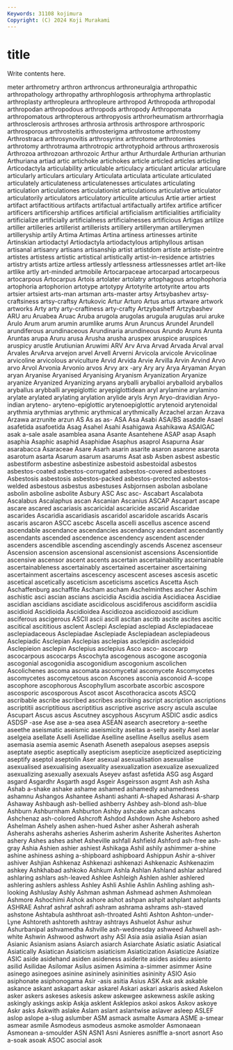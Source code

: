 ```yaml
---
Keywords: 31108 kojimura
Copyright: (C) 2024 Koji Murakami
---
```


# title

Write contents here.



meter arthrometry arthron arthroncus arthroneuralgia arthropathic arthropathology arthropathy
arthrophlogosis arthrophyma arthroplastic arthroplasty arthropleura arthropleure arthropod Arthropoda arthropodal arthropodan
arthropodous arthropods arthropody Arthropomata arthropomatous arthropterous arthropyosis arthrorheumatism arthrorrhagia arthrosclerosis
arthroses arthrosia arthrosis arthrospore arthrosporic arthrosporous arthrosteitis arthrosterigma arthrostome arthrostomy
Arthrostraca arthrosynovitis arthrosyrinx arthrotome arthrotomies arthrotomy arthrotrauma arthrotropic arthrotyphoid arthrous
arthroxerosis Arthrozoa arthrozoan arthrozoic Arthur arthur Arthurdale Arthurian arthurian Arthuriana
artiad artic artichoke artichokes article articled articles articling Articodactyla articulability
articulable articulacy articulant articular articulare articularly articulars articulary Articulata articulata
articulate articulated articulately articulateness articulatenesses articulates articulating articulation articulationes articulationist
articulations articulative articulator articulatorily articulators articulatory articulite articulus Artie artier
artiest artifact artifactitious artifacts artifactual artifactually artifex artifice artificer artificers
artificership artifices artificial artificialism artificialities artificiality artificialize artificially artificialness artificialnesses
artificious Artigas artilize artiller artilleries artillerist artillerists artillery artilleryman artillerymen
artilleryship artily Artima Artimas Artina artiness artinesses artinite Artinskian artiodactyl
Artiodactyla artiodactylous artiphyllous artisan artisanal artisanry artisans artisanship artist artistdom
artiste artiste-peintre artistes artistess artistic artistical artistically artist-in-residence artistries artistry
artists artize artless artlessly artlessness artlessnesses artlet art-like artlike artly
art-minded artmobile Artocarpaceae artocarpad artocarpeous artocarpous Artocarpus Artois artolater artolatry
artophagous artophophoria artophoria artophorion artotype artotypy Artotyrite artotyrite artou arts
artsier artsiest arts-man artsman arts-master artsy Artsybashev artsy-craftsiness artsy-craftsy Artukovic
Artur Arturo Artus artus artware artwork artworks Arty arty arty-craftiness
arty-crafty Artzybasheff Artzybashev ARU aru Aruabea Aruac Aruba arugola arugolas
arugula arugulas arui aruke Arulo Arum arum arumin arumlike arums
Arun Aruncus Arundel Arundell arundiferous arundinaceous Arundinaria arundineous Arundo Aruns
Arunta Aruntas arupa Aruru arusa Arusha arusha aruspex aruspice aruspices
aruspicy arustle Arutiunian Aruwimi ARV Arv Arva Arvad Arvada Arval
arval Arvales ArvArva arvejon arvel Arvell Arverni Arvicola arvicole Arvicolinae
arvicoline arvicolous arviculture Arvid Arvida Arvie Arvilla Arvin Arvind Arvo
arvo Arvol Arvonia Arvonio arvos Arvy arx -ary Ary ary
Arya Aryaman Aryan aryan Aryanise Aryanised Aryanising Aryanism Aryanization Aryanize
aryanize Aryanized Aryanizing aryans aryballi aryballoi aryballoid aryballos aryballus arybballi
aryepiglottic aryepiglottidean aryl arylamine arylamino arylate arylated arylating arylation arylide
aryls Aryn Aryo-dravidian Aryo-indian aryteno- aryteno-epiglottic arytenoepiglottic arytenoid arytenoidal arythmia
arythmias arythmic arythmical arythmically Arzachel arzan Arzava Arzawa arzrunite arzun
AS As as as- ASA Asa Asabi ASA/BS asaddle Asael
asafetida asafoetida Asag Asahel Asahi Asahigawa Asahikawa ASAIGAC asak a-sale
asale asamblea asana Asante Asantehene ASAP asap Asaph asaphia Asaphic
asaphid Asaphidae Asaphus asaprol Asapurna Asar asarabacca Asaraceae Asare Asarh
asarin asarite asaron asarone asarota asarotum asarta Asarum asarum asarums
Asat asb Asben asbest asbestic asbestiform asbestine asbestinize asbestoid asbestoidal
asbestos asbestos-coated asbestos-corrugated asbestos-covered asbestoses Asbestosis asbestosis asbestos-packed asbestos-protected asbestos-welded
asbestous asbestus asbestuses Asbjornsen asbolan asbolane asbolin asboline asbolite Asbury
ASC Asc asc- Ascabart Ascalabota Ascalabus Ascalaphus ascan Ascanian Ascanius
ASCAP Ascapart ascape ascare ascared ascariasis ascaricidal ascaricide ascarid Ascaridae
ascarides Ascaridia ascaridiasis ascaridol ascaridole ascarids Ascaris ascaris ascaron ASCC
ascebc Ascella ascelli ascellus ascence ascend ascendable ascendance ascendancies ascendancy
ascendant ascendantly ascendants ascended ascendence ascendency ascendent ascender ascenders ascendible
ascending ascendingly ascends Ascenez ascenseur Ascension ascension ascensional ascensionist ascensions
Ascensiontide ascensive ascensor ascent ascents ascertain ascertainability ascertainable ascertainableness ascertainably
ascertained ascertainer ascertaining ascertainment ascertains ascescency ascescent asceses ascesis ascetic
ascetical ascetically asceticism asceticisms ascetics Ascetta Asch Aschaffenburg aschaffite Ascham
ascham Aschelminthes ascher Aschim aschistic asci ascian ascians ascicidia Ascidia
ascidia Ascidiacea Ascidiae ascidian ascidians ascidiate ascidicolous ascidiferous ascidiform ascidiia
ascidioid Ascidioida Ascidioidea Ascidiozoa ascidiozooid ascidium asciferous ascigerous ASCII ascii
ascill ascitan ascitb ascite ascites ascitic ascitical ascititious asclent Asclepi
Asclepiad asclepiad Asclepiadaceae asclepiadaceous Asclepiadae Asclepiade Asclepiadean asclepiadeous Asclepiadic Asclepian
Asclepias asclepias asclepidin asclepidoid Asclepieion asclepin Asclepius asclepius Asco asco-
ascocarp ascocarpous ascocarps Ascochyta ascogenous ascogone ascogonia ascogonial ascogonidia ascogonidium
ascogonium ascolichen Ascolichenes ascoma ascomata ascomycetal ascomycete Ascomycetes ascomycetes ascomycetous
ascon Ascones asconia asconoid A-scope ascophore ascophorous Ascophyllum ascorbate ascorbic
ascospore ascosporic ascosporous Ascot ascot Ascothoracica ascots ASCQ ascribable ascribe
ascribed ascribes ascribing ascript ascription ascriptions ascriptitii ascriptitious ascriptitius ascriptive
ascrive ascry ascula asculae Ascupart Ascus ascus Ascutney ascyphous Ascyrum
ASDIC asdic asdics ASDSP -ase Ase ase a-sea asea ASEAN
asearch asecretory a-seethe aseethe aseismatic aseismic aseismicity aseitas a-seity aseity
Asel aselar aselgeia asellate Aselli Asellidae Aselline aselline Asellus asellus
asem asemasia asemia asemic Asenath Aseneth asepalous asepses asepsis aseptate
aseptic aseptically asepticism asepticize asepticized asepticizing aseptify aseptol aseptolin Aser
asexual asexualisation asexualise asexualised asexualising asexuality asexualization asexualize asexualized asexualizing
asexually asexuals Aseyev asfast asfetida ASG asg Asgard asgard Asgardhr
Asgarth asgd Asgeir Asgeirsson asgmt Ash ash Asha Ashab a-shake
ashake ashame ashamed ashamedly ashamedness ashamnu Ashangos Ashantee Ashanti ashanti
A-shaped Asharasi A-sharp Ashaway Ashbaugh ash-bellied ashberry Ashbey ash-blond ash-blue
Ashburn Ashburnham Ashburton Ashby ashcake ashcan ashcans Ashchenaz ash-colored Ashcroft
Ashdod Ashdown Ashe Asheboro ashed Ashelman Ashely ashen ashen-hued Asher
asher Asherah asherah Asherahs asherahs asheries Asherim asherim Asherite Asherites
Asherton ashery Ashes ashes ashet Asheville ashfall Ashfield Ashford ash-free
ash-gray Ashia Ashien ashier ashiest Ashikaga Ashil ashily ashimmer a-shine
ashine ashiness ashing a-shipboard ashipboard Ashippun Ashir a-shiver ashiver Ashjian
Ashkenaz Ashkenazi ashkenazi Ashkenazic Ashkenazim ashkey Ashkhabad ashkoko Ashkum Ashla
Ashlan Ashland ashlar ashlared ashlaring ashlars ash-leaved Ashlee Ashleigh Ashlen
ashler ashlered ashlering ashlers ashless Ashley Ashli Ashlie Ashlin Ashling
ashling ash-looking Ashluslay Ashly Ashman ashman Ashmead ashmen Ashmolean Ashmore
Ashochimi Ashok ashore ashot ashpan ashpit ashplant ashplants ASHRAE Ashraf
ashraf ashrafi ashram ashrama ashrams ash-staved ashstone Ashtabula ashthroat ash-throated
Ashti Ashton Ashton-under-Lyne Ashtoreth ashtoreth ashtray ashtrays Ashuelot Ashur ashur
Ashurbanipal ashvamedha Ashville ash-wednesday ashweed Ashwell ash-white Ashwin Ashwood ashwort
ashy ASI Asia asia asialia Asian asian Asianic Asianism asians
Asiarch asiarch Asiarchate Asiatic asiatic Asiatical Asiatically Asiatican Asiaticism asiaticism
Asiaticization Asiaticize Asiatize ASIC aside asidehand asiden asideness asiderite asides
asideu asiento asilid Asilidae Asilomar Asilus asimen Asimina a-simmer asimmer
Asine asinego asinegoes asinine asininely asininities asininity ASIO Asio asiphonate
asiphonogama Asir -asis asitia Asius ASK Ask ask askable askance
askant askapart askar askarel Askari askari askaris asked Askelon asker
askers askeses askesis askew askewgee askewness askile asking askingly askings
askip Askja asklent Asklepios askoi askos Askov askoye Askr asks
Askwith aslake Aslam aslant aslantwise aslaver asleep ASLEF aslop aslope
a-slug aslumber ASM asmack asmalte Asmara ASME a-smear asmear asmile
Asmodeus asmodeus asmoke asmolder Asmonaean Asmonean a-smoulder ASN ASN1 Asni
Asnieres asniffle a-snort asnort Aso a-soak asoak ASOC asocial asok
